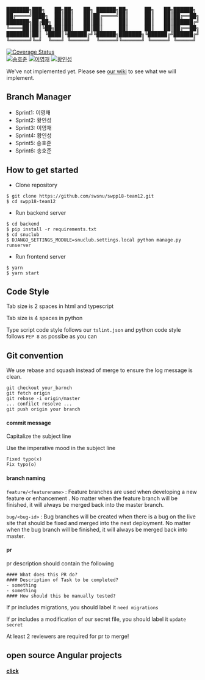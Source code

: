 <pre>
███████╗███╗   ██╗██╗   ██╗ ██████╗██╗     ██╗   ██╗██████╗  
██╔════╝████╗  ██║██║   ██║██╔════╝██║     ██║   ██║██╔══██╗  
███████╗██╔██╗ ██║██║   ██║██║     ██║     ██║   ██║██████╔╝  
╚════██║██║╚██╗██║██║   ██║██║     ██║     ██║   ██║██╔══██╗  
███████║██║ ╚████║╚██████╔╝╚██████╗███████╗╚██████╔╝██████╔╝  
╚══════╝╚═╝  ╚═══╝ ╚═════╝  ╚═════╝╚══════╝ ╚═════╝ ╚═════╝  
</pre>
[![Coverage Status](https://coveralls.io/repos/github/swsnu/swpp18-team12/badge.svg?branch=master&service=github)](https://coveralls.io/github/swsnu/swpp18-team12?branch=master)
<br>
[![송호준](https://badgen.net/badge/송호준/hojunroks/purple)](https://github.com/hojunroks)
[![이영재](https://badgen.net/badge/이영재/snumath/purple)](https://github.com/snumath)
[![황인성](https://badgen.net/badge/황인성/insung151/purple)](https://github.com/insung151)

We've not implemented yet. Please see [our wiki](https://github.com/swsnu/swpp18-team12/wiki) to see what we will implement.


## Branch Manager
- Sprint1: 이영재
- Sprint2: 황인성
- Sprint3: 이영재
- Sprint4: 황인성
- Sprint5: 송호준
- Sprint6: 송호준


## How to get started

- Clone repository

```
$ git clone https://github.com/swsnu/swpp18-team12.git
$ cd swpp18-team12
```

- Run backend server

```
$ cd backend
$ pip install -r requirements.txt
$ cd snuclub
$ DJANGO_SETTINGS_MODULE=snuclub.settings.local python manage.py runserver
```
- Run frontend server
```
$ yarn
$ yarn start
```



## Code Style

Tab size is 2 spaces in html and typescript

Tab size is 4 spaces in python

Type script code style follows our `tslint.json`  and python code style follows `PEP 8` as possibe as you can



## Git convention

We use rebase and squash instead of merge to ensure the log message is clean.

```
git checkout your_barnch
git fetch origin
git rebase -i origin/master
... confilct resolve ...
git push origin your branch
```

#### commit message

Capitalize the subject line

Use the imperative mood in the subject line

```
Fixed typo(x)
Fix typo(o)
```

#### branch naming

`feature/<featurename>` : Feature branches are used when developing a new feature or enhancement . No matter when the feature branch will be finished, it will always be merged back into the master branch.

`bug/<bug-id>` : Bug branches will be created when there is a bug on the live site that should be fixed and merged into the next deployment. No matter when the bug branch will be finished, it will always be merged back into master.

#### pr

pr description should contain the following

```
#### What does this PR do?
#### Description of Task to be completed?
- something
- something
#### How should this be manually tested?
```

If pr includes migrations, you should label it  `need migrations`

If pr includes a modification of our secret file, you should label it `update secret `

At least 2 reviewers are required for pr to merge!



## open source Angular projects

#### [click](https://medium.mybridge.co/18-amazing-open-source-angular-projects-dd9e81d921ee)


